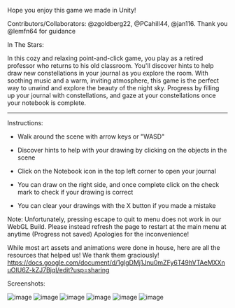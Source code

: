 Hope you enjoy this game we made in Unity!

Contributors/Collaborators: @zgoldberg22, @PCahill44, @jan116.
Thank you @lemfn64 for guidance

In The Stars:

In this cozy and relaxing point-and-click game, you play as a retired professor who returns to his old classroom. You'll discover hints to help draw new constellations in your journal as you explore the room. With soothing music and a warm, inviting atmosphere, this game is the perfect way to unwind and explore the beauty of the night sky. Progress by filling up your journal with constellations, and gaze at your constellations once your notebook is complete.

---------------------------------------------------------------------------------------------------

Instructions: 

- Walk around the scene with arrow keys or "WASD"

- Discover hints to help with your drawing by clicking on the objects in the scene

- Click on the Notebook icon in the top left corner to open your journal

- You can draw on the right side, and once complete click on the check mark to check if your drawing is correct

- You can clear your drawings with the X button if you made a mistake

Note: Unfortunately, pressing escape to quit to menu does not work in our WebGL Build. Please instead refresh the page to restart at the main menu at anytime (Progress not saved) Apologies for the inconvenience!

While most art assets and animations were done in house, here are all the resources that helped us! We thank them graciously! 
https://docs.google.com/document/d/1glgDMj1Jnu0mZFy6T49hVTAeMXXnuOIU6Z-kZJ7BjqI/edit?usp=sharing

Screenshots:


![image](https://github.com/b-loo/In-The-Stars-Game/assets/115095351/75a5985e-20cc-458b-856c-fb6213a094af)
![image](https://github.com/b-loo/In-The-Stars-Game/assets/115095351/2711054d-8ec4-4d1c-94b4-1fbd9660e8d0)
![image](https://github.com/b-loo/In-The-Stars-Game/assets/115095351/01ddc64f-ede9-4fba-9d9e-8344f41347e6)
![image](https://github.com/b-loo/In-The-Stars-Game/assets/115095351/773482ec-bf01-4e58-9568-dc1a19611f39)
![image](https://github.com/b-loo/In-The-Stars-Game/assets/115095351/45facf4b-ed65-45af-ae9b-e889e848eced)
![image](https://github.com/b-loo/In-The-Stars-Game/assets/115095351/fafb94e5-673b-4020-8778-d38404ff4156)


